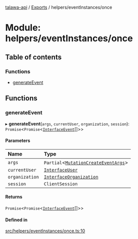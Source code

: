 [talawa-api](../README.md) / [Exports](../modules.md) / helpers/eventInstances/once

# Module: helpers/eventInstances/once

## Table of contents

### Functions

- [generateEvent](helpers_eventInstances_once.md#generateevent)

## Functions

### generateEvent

▸ **generateEvent**(`args`, `currentUser`, `organization`, `session`): `Promise`\<`Promise`\<[`InterfaceEvent`](../interfaces/models_Event.InterfaceEvent.md)[]\>\>

#### Parameters

| Name           | Type                                                                                             |
| :------------- | :----------------------------------------------------------------------------------------------- |
| `args`         | `Partial`\<[`MutationCreateEventArgs`](types_generatedGraphQLTypes.md#mutationcreateeventargs)\> |
| `currentUser`  | [`InterfaceUser`](../interfaces/models_User.InterfaceUser.md)                                    |
| `organization` | [`InterfaceOrganization`](../interfaces/models_Organization.InterfaceOrganization.md)            |
| `session`      | `ClientSession`                                                                                  |

#### Returns

`Promise`\<`Promise`\<[`InterfaceEvent`](../interfaces/models_Event.InterfaceEvent.md)[]\>\>

#### Defined in

[src/helpers/eventInstances/once.ts:10](https://github.com/PalisadoesFoundation/talawa-api/blob/cf57ca9/src/helpers/eventInstances/once.ts#L10)
